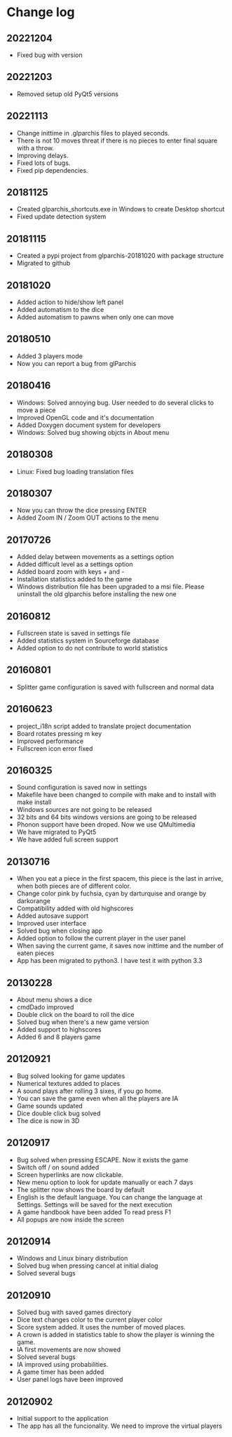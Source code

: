 # Change log
## 20221204
  * Fixed bug with version

## 20221203
  * Removed setup old PyQt5 versions

## 20221113
  * Change inittime in .glparchis files to played seconds.
  * There is not 10 moves threat if there is no pieces to enter final square with a throw.
  * Improving delays.
  * Fixed lots of bugs.
  * Fixed pip dependencies.

## 20181125
  * Created glparchis_shortcuts.exe in Windows to create Desktop shortcut
  * Fixed update detection system

## 20181115
  * Created a pypi project from glparchis-20181020 with package structure
  * Migrated to github

## 20181020
* Added action to hide/show left panel
* Added automatism to the dice
* Added automatism to pawns when only one can move

## 20180510
* Added 3 players mode
* Now you can report a bug from glParchis

## 20180416
* Windows: Solved annoying bug. User needed to do several clicks to move a piece
* Improved OpenGL code and it's documentation
* Added Doxygen document system for developers
* Windows: Solved bug showing objcts in About menu

## 20180308
* Linux: Fixed bug loading translation files

## 20180307
* Now you can throw the dice pressing ENTER
* Added Zoom IN / Zoom OUT actions to the menu

## 20170726
* Added delay between movements as a settings option
* Added difficult level as a settings option
* Added board zoom  with keys + and -
* Installation statistics added to the game
* Windows distribution file has been upgraded to a msi file. Please uninstall the old glparchis before installing the new one

## 20160812
* Fullscreen state is saved in settings file
* Added statistics system in Sourceforge database
* Added option to do not contribute to world statistics

## 20160801
* Splitter game configuration is saved with fullscreen and normal data

## 20160623
* project_i18n script added to translate project documentation
* Board rotates pressing m key
* Improved performance
* Fullscreen icon error fixed

## 20160325
* Sound configuration is saved now in settings
* Makefile have been changed to compile with make and to install with make install
* Windows sources are not going to be released
* 32 bits and 64 bits windows versions are going to be released
* Phonon support have been droped. Now we use QMultimedia
* We have migrated to PyQt5
* We have added full screen support

## 20130716
* When you eat a piece in the first spacem, this piece is the last in arrive, when both pieces are of different color.
* Change color pink by fuchsia, cyan by darturquise and orange by darkorange 
* Compatibility added with old highscores
* Added autosave support
* Improved user interface
* Solved bug when closing app
* Added option to follow the current player in the user panel
* When saving the current game, it saves now inittime and the number of eaten pieces
* App has been migrated to python3. I have test it with python 3.3

## 20130228
* About menu shows a dice
* cmdDado improved
* Double click on the board to roll the dice
* Solved bug when there's a new game version
* Added support to highscores
* Added 6 and 8 players game

## 20120921
* Bug solved looking for game updates
* Numerical textures added to places
* A sound plays after rolling 3 sixes, if you go home.
* You can save the game even when all the players are IA
* Game sounds updated
* Dice double click bug solved
* The dice is now in 3D

## 20120917
* Bug solved when pressing ESCAPE. Now it exists the game
* Switch off / on sound added
* Screen hyperlinks are now clickable.
* New menu option to look for update manually or each 7 days
* The splitter now shows the board by default
* English is the default language. You can change the language at Settings. Settings will be saved for the next execution
* A game handbook have been added To read press F1
* All popups are now inside the screen

## 20120914
* Windows and Linux binary distribution
* Solved bug when pressing cancel at initial dialog
* Solved several bugs

## 20120910
* Solved bug with saved games directory
* Dice text changes color to the current player color
* Score system added. It uses the number of moved places. 
* A crown is added in statistics table to show the player is winning the game.
* IA first movements are now showed
* Solved several bugs
* IA improved using probabilities.
* A game timer has been added
* User panel logs have been improved

## 20120902
* Initial support to the application
* The app has all the funcionality. We need to improve the virtual players
